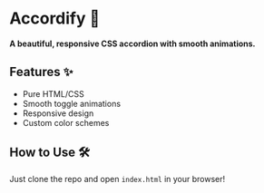 # Accordify 🎵  
**A beautiful, responsive CSS accordion with smooth animations.**  

## Features ✨  
- Pure HTML/CSS  
- Smooth toggle animations  
- Responsive design  
- Custom color schemes  

## How to Use 🛠️  
Just clone the repo and open `index.html` in your browser!  
